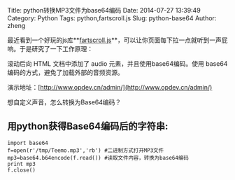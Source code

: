 Title: python转换MP3文件为base64编码
Date: 2014-07-27 13:39:49
Category: Python
Tags: python,fartscroll.js
Slug: python-base64
Author: zheng

最近看到一个好玩的js库**[fartscroll.js](http://code.onion.com/fartscroll.js)**，可以让你页面每下拉一点就听到一声屁响。于是研究了一下工作原理：

滚动后向 HTML 文档中添加了 audio 元素，并且使用base64编码。使用 base64 编码的方式，避免了加载外部的音频资源。

演示地址：[http://www.opdev.cn/admin/](http://www.opdev.cn/admin/)

想自定义声音，怎么转换为Base64编码？

## 用python获得Base64编码后的字符串:

```
import base64
f=open(r'/tmp/Teemo.mp3','rb') #二进制方式打开MP3文件
mp3=base64.b64encode(f.read()) #读取文件内容，转换为base64编码
print mp3
f.close()
```